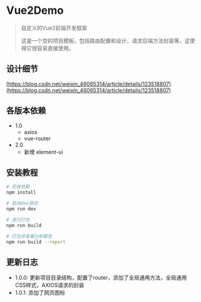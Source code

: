 # Vue2Demo

> 自定义的Vue2前端开发框架
>
> 这是一个空的项目模板，包括路由配置和设计，请求后端方法封装等，这使得它很容易直接使用。

## 设计细节
[https://blog.csdn.net/weixin_46065314/article/details/123518807](https://blog.csdn.net/weixin_46065314/article/details/123518807)

## 各版本依赖
* 1.0
  * axios
  * vue-router
* 2.0
  * 新增 element-ui

## 安装教程

``` bash
# 安装依赖
npm install

# 启动dev调试
npm run dev

# 发行打包
npm run build

# 打包并查看分析报告
npm run build --report
```

## 更新日志
* 1.0.0: 更新项目目录结构，配置了router，添加了全局通用方法，全局通用CSS样式，AXIOS请求的封装
* 1.0.1: 添加了网页图标
